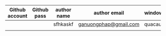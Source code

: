 | Github account | Github pass | author name | author email          | windows | time  |
| -------------- | ----------- | ----------- | --------------------- | ------- | ----- |
|                |             | sfhkaskf    | ganuongphap@gmail.com | quacau  | 15:02 |
|                |             |             |                       |         |       |

